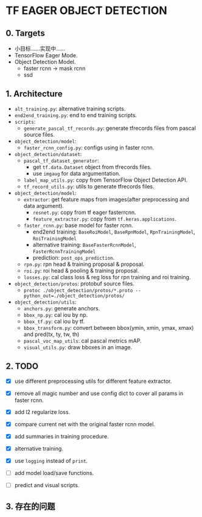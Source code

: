 # TF EAGER OBJECT DETECTION

## 0. Targets
+ 小目标……实现中……
+ TensorFlow Eager Mode.
+ Object Detection Model.
    + faster rcnn -> mask rcnn
    + ssd


## 1. Architecture
+ `alt_training.py`: alternative training scripts.
+ `end2end_training.py`: end to end training scripts.
+ `scripts`:
    + `generate_pascal_tf_records.py`: generate tfrecords files from pascal source files.
+ `object_detection/model`:
    + `faster_rcnn_config.py`: configs using in faster rcnn.
+ `object_detection/dataset`:
    + `pascal_tf_dataset_generator`: 
        + get `tf.data.Dataset` object from tfrecords files.
        + use `imgaug` for data argumentation.
    + `label_map_utils.py`: copy from TensorFlow Object Detection API.
    + `tf_record_utils.py`: utils to generate tfrecords files.    
+ `object_detection/model`:
    + `extractor`: get feature maps from images(after preprocessing and data argument).
        + `resnet.py`: copy from tf eager fasterrcnn.
        + `feature_extractor.py`: copy from `tf.keras.applications`.
    + `faster_rcnn.py`: base model for faster rcnn. 
        + end2end training: `BaseRoiModel`, `BaseRpnModel`, `RpnTrainingModel`, `RoiTrainingModel`
        + alternative training: `BaseFasterRcnnModel`, `FasterRcnnTrainingModel`
        + prediction: `post_ops_prediction`.
    + `rpn.py`: rpn head & training proposal & proposal.
    + `roi.py`: roi head & pooling & training proposal.
    + `losses.py`: cal class loss & reg loss for rpn training and roi training.
+ `object_detection/protos`: protobuf source files.
    + `protoc ./object_detection/protos/*.proto --python_out=./object_detection/protos/ `
+ `object_detection/utils`:
    + `anchors.py`: generate anchors.
    + `bbox_np.py`: cal iou by np.
    + `bbox_tf.py`: cal iou by tf.
    + `bbox_transform.py`: convert between bbox(ymin, xmin, ymax, xmax) and pred(tx, ty, tw, th)
    + `pascal_voc_map_utils`: cal pascal metrics mAP.
    + `visual_utils.py`: draw bboxes in an image.

## 2. TODO
+ [x] use different preprocessing utils for different feature extractor.
+ [x] remove all magic number and use config dict to cover all params in faster rcnn.
+ [x] add l2 regularize loss.
+ [x] compare current net with the original faster rcnn model.
+ [x] add summaries in training procedure.
+ [x] alternative training.
+ [x] use `logging` instead of `print`.
+ [ ] add model load/save functions.
+ [ ] predict and visual scripts.


## 3. 存在的问题



